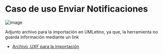 # Caso de uso Enviar Notificaciones

![image](https://github.com/user-attachments/assets/8a8751bd-9a4b-4cba-a272-9833fac78d01)

Adjunto archivo para la importación en UMLetino, ya que, la herramienta no guarda información mediante un link
* [Archivo .UXF para la importación]()
